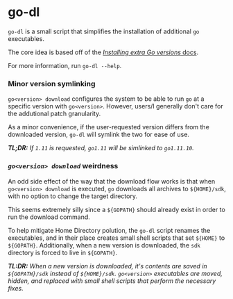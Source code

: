 # go-dl

`go-dl` is a small script that simplifies the installation of additional `go` executables.

The core idea is based off of the [_Installing extra Go versions_ docs](https://golang.org/doc/install#extra_versions).

For more information, run `go-dl --help`.



### Minor version symlinking

`go<version> download` configures the system to be able to run `go` at a specific version with `go<version>`. However, users/I generally don't care for the addutional patch granularity.

As a minor convenience, if the user-requested version differs from the downloaded version, `go-dl` will symlink the two for ease of use.

_**TL;DR:** If `1.11` is requested, `go1.11` will be simlinked to `go1.11.10`._


### _`go<version> download`_ weirdness

An odd side effect of the way that the download flow works is that when `go<version> download` is executed, `go` downloads all archives to `${HOME}/sdk`, with no option to change the target directory.

This seems extremely silly since a `${GOPATH}` should already exist in order to run the download command.

To help mitigate Home Directory polution, the `go-dl` script renames the executables, and in their place creates small shell scripts that set `${HOME}` to `${GOPATH}`. Additionally, when a new version is downloaded, the `sdk` directory is forced to live in `${GOPATH}`.

_**TL:DR:**
When a new version is downloaded, it's contents are saved in `${GOPATH}/sdk` instead of `${HOME}/sdk`.
`go<version>` executables are moved, hidden, and replaced with small shell scripts that perform the necessary fixes._
